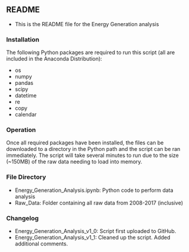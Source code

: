 ## README
- This is the README file for the Energy Generation analysis

### Installation
The following Python packages are required to run this script (all are included in the Anaconda Distribution):
- os
- numpy
- pandas
- scipy
- datetime
- re
- copy
- calendar

### Operation
Once all required packages have been installed, the files can be downloaded to a directory in the Python path and the script can be ran immediately. The script will take several minutes to run due to the size (~150MB) of the raw data needing to load into memory.

### File Directory
- Energy_Generation_Analysis.ipynb: Python code to perform data analysis
- Raw_Data: Folder containing all raw data from 2008-2017 (inclusive)

### Changelog
- Energy_Generation_Analysis_v1_0: Script first uploaded to GitHub.
- Energy_Generation_Analysis_v1_1: Cleaned up the script. Added additional comments.
